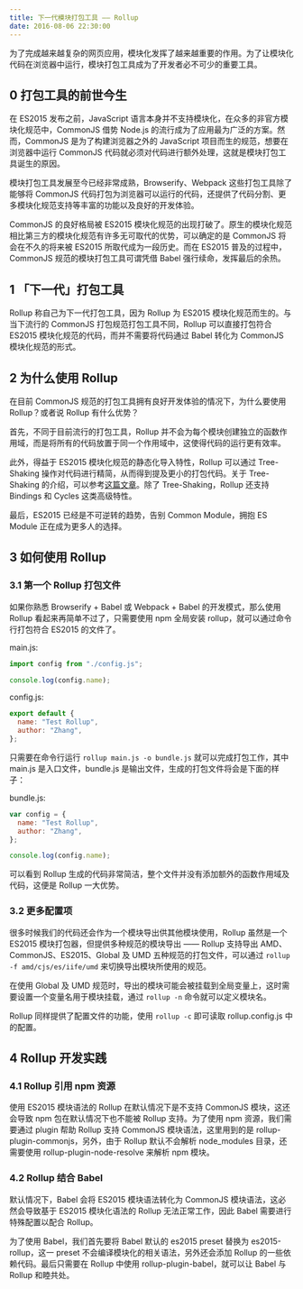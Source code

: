 ```yaml
---
title: 下一代模块打包工具 —— Rollup
date: 2016-08-06 22:30:00
---
```


为了完成越来越复杂的网页应用，模块化发挥了越来越重要的作用。为了让模块化代码在浏览器中运行，模块打包工具成为了开发者必不可少的重要工具。

<!--more-->

## 0 打包工具的前世今生

在 ES2015 发布之前，JavaScript 语言本身并不支持模块化，在众多的非官方模块化规范中，CommonJS 借势 Node.js 的流行成为了应用最为广泛的方案。然而，CommonJS 是为了构建浏览器之外的 JavaScript 项目而生的规范，想要在浏览器中运行 CommonJS 代码就必须对代码进行额外处理，这就是模块打包工具诞生的原因。

模块打包工具发展至今已经非常成熟，Browserify、Webpack 这些打包工具除了能够将 CommonJS 代码打包为浏览器可以运行的代码，还提供了代码分割、更多模块化规范支持等丰富的功能以及良好的开发体验。

CommonJS 的良好格局被 ES2015 模块化规范的出现打破了。原生的模块化规范相比第三方的模块化规范有许多无可取代的优势，可以确定的是 CommonJS 将会在不久的将来被 ES2015 所取代成为一段历史。而在 ES2015 普及的过程中，CommonJS 规范的模块打包工具可谓凭借 Babel 强行续命，发挥最后的余热。

## 1 「下一代」打包工具

Rollup 称自己为下一代打包工具，因为 Rollup 为 ES2015 模块化规范而生的。与当下流行的 CommonJS 打包规范打包工具不同，Rollup 可以直接打包符合 ES2015 模块化规范的代码，而并不需要将代码通过 Babel 转化为 CommonJS 模块化规范的形式。

## 2 为什么使用 Rollup

在目前 CommonJS 规范的打包工具拥有良好开发体验的情况下，为什么要使用 Rollup？或者说 Rollup 有什么优势？

首先，不同于目前流行的打包工具，Rollup 并不会为每个模块创建独立的函数作用域，而是将所有的代码放置于同一个作用域中，这使得代码的运行更有效率。

此外，得益于 ES2015 模块化规范的静态化导入特性，Rollup 可以通过 Tree-Shaking 操作对代码进行精简，从而得到提及更小的打包代码。关于 Tree-Shaking 的介绍，可以参考[这篇文章](/webpack-tree-shaking)。除了 Tree-Shaking，Rollup 还支持 Bindings 和 Cycles 这类高级特性。

最后，ES2015 已经是不可逆转的趋势，告别 Common Module，拥抱 ES Module 正在成为更多人的选择。

## 3 如何使用 Rollup

### 3.1 第一个 Rollup 打包文件

如果你熟悉 Browserify + Babel 或 Webpack + Babel 的开发模式，那么使用 Rollup 看起来再简单不过了，只需要使用 npm 全局安装 rollup，就可以通过命令行打包符合 ES2015 的文件了。

main.js:

```js
import config from "./config.js";

console.log(config.name);
```

config.js:

```js
export default {
  name: "Test Rollup",
  author: "Zhang",
};
```

只需要在命令行运行 `rollup main.js -o bundle.js` 就可以完成打包工作，其中 main.js 是入口文件，bundle.js 是输出文件，生成的打包文件将会是下面的样子：

bundle.js:

```js
var config = {
  name: "Test Rollup",
  author: "Zhang",
};

console.log(config.name);
```

可以看到 Rollup 生成的代码非常简洁，整个文件并没有添加额外的函数作用域及代码，这便是 Rollup 一大优势。

### 3.2 更多配置项

很多时候我们的代码还会作为一个模块导出供其他模块使用，Rollup 虽然是一个 ES2015 模块打包器，但提供多种规范的模块导出 —— Rollup 支持导出 AMD、CommonJS、ES2015、Global 及 UMD 五种规范的打包文件，可以通过 `rollup -f amd/cjs/es/iife/umd` 来切换导出模块所使用的规范。

在使用 Global 及 UMD 规范时，导出的模块可能会被挂载到全局变量上，这时需要设置一个变量名用于模块挂载，通过 `rollup -n` 命令就可以定义模块名。

Rollup 同样提供了配置文件的功能，使用 `rollup -c` 即可读取 rollup.config.js 中的配置。

## 4 Rollup 开发实践

### 4.1 Rollup 引用 npm 资源

使用 ES2015 模块语法的 Rollup 在默认情况下是不支持 CommonJS 模块，这还会导致 npm 包在默认情况下也不能被 Rollup 支持。为了使用 npm 资源，我们需要通过 plugin 帮助 Rollup 支持 CommonJS 模块语法，这里用到的是 rollup-plugin-commonjs，另外，由于 Rollup 默认不会解析 node_modules 目录，还需要使用 rollup-plugin-node-resolve 来解析 npm 模块。

### 4.2 Rollup 结合 Babel

默认情况下，Babel 会将 ES2015 模块语法转化为 CommonJS 模块语法，这必然会导致基于 ES2015 模块化语法的 Rollup 无法正常工作，因此 Babel 需要进行特殊配置以配合 Rollup。

为了使用 Babel，我们首先要将 Babel 默认的 es2015 preset 替换为 es2015-rollup，这一 preset 不会编译模块化的相关语法，另外还会添加 Rollup 的一些依赖代码。最后只需要在 Rollup 中使用 rollup-plugin-babel，就可以让 Babel 与 Rollup 和睦共处。

